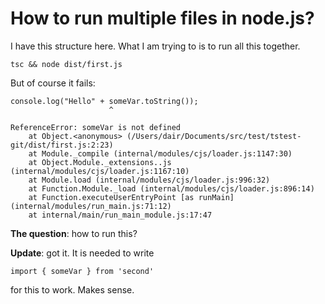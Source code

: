 # How to run multiple files in node.js?

I have this structure here. What I am trying to is to run all this together.

```
tsc && node dist/first.js
```

But of course it fails:

```
console.log("Hello" + someVar.toString());
                      ^

ReferenceError: someVar is not defined
    at Object.<anonymous> (/Users/dair/Documents/src/test/tstest-git/dist/first.js:2:23)
    at Module._compile (internal/modules/cjs/loader.js:1147:30)
    at Object.Module._extensions..js (internal/modules/cjs/loader.js:1167:10)
    at Module.load (internal/modules/cjs/loader.js:996:32)
    at Function.Module._load (internal/modules/cjs/loader.js:896:14)
    at Function.executeUserEntryPoint [as runMain] (internal/modules/run_main.js:71:12)
    at internal/main/run_main_module.js:17:47
```

**The question**: how to run this?



**Update**: got it. It is needed to write
```
import { someVar } from 'second'
```

for this to work.
Makes sense.
